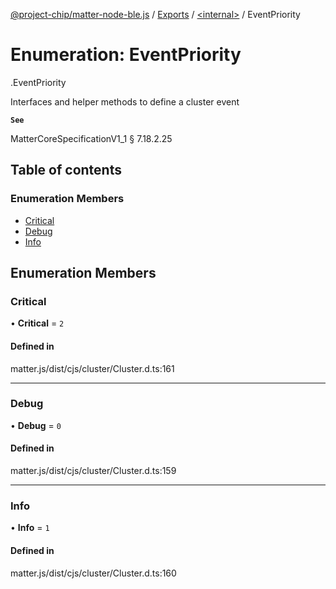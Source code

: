 [@project-chip/matter-node-ble.js](../README.md) / [Exports](../modules.md) / [<internal\>](../modules/internal_.md) / EventPriority

# Enumeration: EventPriority

[<internal>](../modules/internal_.md).EventPriority

Interfaces and helper methods to define a cluster event

**`See`**

MatterCoreSpecificationV1_1 § 7.18.2.25

## Table of contents

### Enumeration Members

- [Critical](internal_.EventPriority.md#critical)
- [Debug](internal_.EventPriority.md#debug)
- [Info](internal_.EventPriority.md#info)

## Enumeration Members

### Critical

• **Critical** = ``2``

#### Defined in

matter.js/dist/cjs/cluster/Cluster.d.ts:161

___

### Debug

• **Debug** = ``0``

#### Defined in

matter.js/dist/cjs/cluster/Cluster.d.ts:159

___

### Info

• **Info** = ``1``

#### Defined in

matter.js/dist/cjs/cluster/Cluster.d.ts:160
